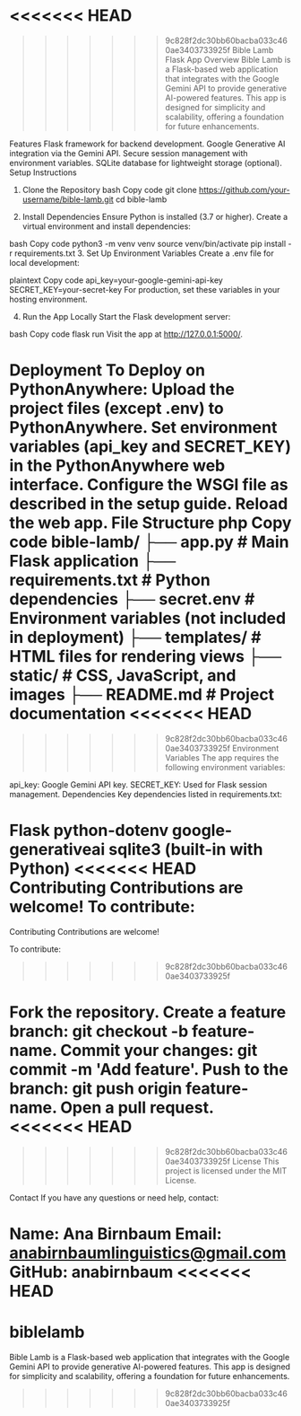 <<<<<<< HEAD
=======

>>>>>>> 9c828f2dc30bb60bacba033c460ae3403733925f
Bible Lamb Flask App
Overview
Bible Lamb is a Flask-based web application that integrates with the Google Gemini API to provide generative AI-powered features. This app is designed for simplicity and scalability, offering a foundation for future enhancements.

Features
Flask framework for backend development.
Google Generative AI integration via the Gemini API.
Secure session management with environment variables.
SQLite database for lightweight storage (optional).
Setup Instructions

1. Clone the Repository
bash
Copy code
git clone https://github.com/your-username/bible-lamb.git
cd bible-lamb

2. Install Dependencies
Ensure Python is installed (3.7 or higher). Create a virtual environment and install dependencies:

bash
Copy code
python3 -m venv venv
source venv/bin/activate
pip install -r requirements.txt
3. Set Up Environment Variables
Create a .env file for local development:

plaintext
Copy code
api_key=your-google-gemini-api-key
SECRET_KEY=your-secret-key
For production, set these variables in your hosting environment.

4. Run the App Locally
Start the Flask development server:

bash
Copy code
flask run
Visit the app at http://127.0.0.1:5000/.

Deployment
To Deploy on PythonAnywhere:
Upload the project files (except .env) to PythonAnywhere.
Set environment variables (api_key and SECRET_KEY) in the PythonAnywhere web interface.
Configure the WSGI file as described in the setup guide.
Reload the web app.
File Structure
php
Copy code
bible-lamb/
├── app.py             # Main Flask application
├── requirements.txt   # Python dependencies
├── secret.env         # Environment variables (not included in deployment)
├── templates/         # HTML files for rendering views
├── static/            # CSS, JavaScript, and images
├── README.md          # Project documentation
<<<<<<< HEAD
=======

>>>>>>> 9c828f2dc30bb60bacba033c460ae3403733925f
Environment Variables
The app requires the following environment variables:

api_key: Google Gemini API key.
SECRET_KEY: Used for Flask session management.
Dependencies
Key dependencies listed in requirements.txt:

Flask
python-dotenv
google-generativeai
sqlite3 (built-in with Python)
<<<<<<< HEAD
Contributing
Contributions are welcome! To contribute:
=======

Contributing
Contributions are welcome! 

To contribute:
>>>>>>> 9c828f2dc30bb60bacba033c460ae3403733925f

Fork the repository.
Create a feature branch: git checkout -b feature-name.
Commit your changes: git commit -m 'Add feature'.
Push to the branch: git push origin feature-name.
Open a pull request.
<<<<<<< HEAD
=======


>>>>>>> 9c828f2dc30bb60bacba033c460ae3403733925f
License
This project is licensed under the MIT License.

Contact
If you have any questions or need help, contact:

Name: Ana Birnbaum
Email: anabirnbaumlinguistics@gmail.com
GitHub: anabirnbaum
<<<<<<< HEAD
=======

# biblelamb
 Bible Lamb is a Flask-based web application that integrates with the Google Gemini API to provide generative AI-powered features. This app is designed for simplicity and scalability, offering a foundation for future enhancements.

>>>>>>> 9c828f2dc30bb60bacba033c460ae3403733925f
